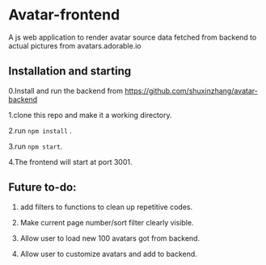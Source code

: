 # Avatar-frontend

A js web application to render avatar source data fetched from backend to actual pictures from avatars.adorable.io

## Installation and starting

0.Install and run the backend from https://github.com/shuxinzhang/avatar-backend 

1.clone this repo and make it a working directory.

2.run `npm install` .

3.run `npm start`.

4.The frontend will start at port 3001. 

## Future to-do:

1. add filters to functions to clean up repetitive codes.

2. Make current page number/sort filter clearly visible.

3. Allow user to load new 100 avatars got from backend. 

4. Allow user to customize avatars and add to backend. 

